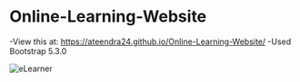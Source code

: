 # Online-Learning-Website

-View this at: https://ateendra24.github.io/Online-Learning-Website/
-Used Bootstrap 5.3.0

![eLearner](https://github.com/ateendra24/Online-Learning-Website/assets/88495030/9b75eb70-fde8-43b7-b4e2-578436c2e4c3)
